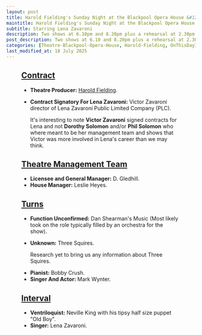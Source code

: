 ```yaml
---
layout: post
title: Harold Fielding's Sunday Night at the Blackpool Opera House &#124; 14 April 1974
maintitle: Harold Fielding's Sunday Night at the Blackpool Opera House
subtitle: Starring Lena Zavaroni
description: Two shows at 6.10pm and 8.20pm plus a rehearsal at 2.30pm The Contract for the show was signed by Victor Zavaroni.
post_description: Two shows at 6.10 and 8.20pm plus a rehearsal at 2.30pm
categories: [Theatre-Blackpool-Opera-House, Harold-Fielding, OnThisDay14April]
last_modified_at: 18 July 2025
---
```


<figure class="fig3">
<div class="CardLayout">
<div class="CardItem">
<h2 id="infobox1" class="infobox"><a href="#infobox1">Contract</a></h2>
<div class="CardItem split">
<ul>
<li><strong>Theatre Producer:</strong> <a href="/1916-12-04-harold-fielding">Harold Fielding</a>.</li>
<li>
<p><strong>Contract Signatory For Lena Zavaroni:</strong> Victor Zavaroni director of Lena Zavaroni Public Limited Company (PLC).</p>
<p>It's interesting to note <strong>Victor Zavaroni</strong> signed contracts for Lena and not <strong>Dorothy Solomon</strong> and/or <strong>Phil Solomon</strong> who where meant to be her management team and shows that Victor was more involved in Lena's career than we may think.</p>
</li>
</ul>
</div></div></div>
</figure>

<figure class="fig3">
<div class="CardLayout">
<div class="CardItem">
<h2 id="infobox2" class="infobox"><a href="#infobox2">Theatre Management Team</a></h2>
<div class="CardItem split">
<ul>
<li><strong>Licensee and General Manager:</strong> D. Gledhill.</li>
<li><strong>House Manager:</strong> Leslie Heyes.</li>
</ul>
</div></div></div>
</figure>

<figure class="fig3">
<div class="CardLayout">
<div class="CardItem">
<h2 id="infobox3" class="infobox"><a href="#infobox3">Turns</a></h2>
<div class="CardItem split">
<ul>
<li><strong>Function Unconfirmed:</strong> Dan Shearman's Music (Most likely took on the role typically filled by an orchestra for the show).</li>
<li>
<p><strong>Unknown:</strong> Three Squires.</p>
<p>Research yet to bring us any information about Three Squires.</p>
</li>
<li><strong>Pianist:</strong> Bobby Crush.</li>
<li><strong>Singer And Actor:</strong> Mark Wynter.</li>
</ul>
<h2 id="infobox4" class="infobox"><a href="#infobox4">Interval</a></h2>
<ul>
<li><strong>Ventriloquist:</strong> Neville King with his tipsy half size puppet "Old Boy".</li>
<li><strong>Singer:</strong> Lena Zavaroni.</li>
</ul>
</div></div></div>
</figure>
